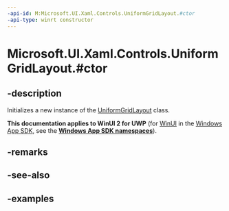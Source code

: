 ```yaml
---
-api-id: M:Microsoft.UI.Xaml.Controls.UniformGridLayout.#ctor
-api-type: winrt constructor
---
```


# Microsoft.UI.Xaml.Controls.UniformGridLayout.#ctor

<!--
public UniformGridLayout ();
-->

## -description

Initializes a new instance of the [UniformGridLayout](uniformgridlayout.md) class.

**This documentation applies to WinUI 2 for UWP** (for [WinUI](/windows/apps/winui/winui3/) in the [Windows App SDK](/windows/apps/windows-app-sdk/), see the **[Windows App SDK namespaces](/windows/windows-app-sdk/api/winrt/)**).

## -remarks

## -see-also

## -examples

